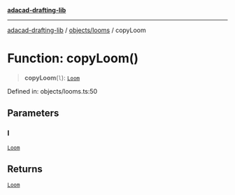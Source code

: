 [**adacad-drafting-lib**](../../../README.md)

***

[adacad-drafting-lib](../../../modules.md) / [objects/looms](../README.md) / copyLoom

# Function: copyLoom()

> **copyLoom**(`l`): [`Loom`](../../datatypes/type-aliases/Loom.md)

Defined in: objects/looms.ts:50

## Parameters

### l

[`Loom`](../../datatypes/type-aliases/Loom.md)

## Returns

[`Loom`](../../datatypes/type-aliases/Loom.md)
